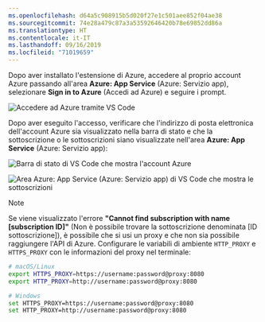 ```yaml
---
ms.openlocfilehash: d64a5c908915b5d020f27e1c501aee852f04ae38
ms.sourcegitcommit: 74e28a479c87a3a53592646420b78e69852dd86a
ms.translationtype: HT
ms.contentlocale: it-IT
ms.lasthandoff: 09/16/2019
ms.locfileid: "71019659"
---
```

Dopo aver installato l'estensione di Azure, accedere al proprio account Azure passando all'area **Azure: App Service** (Azure: Servizio app), selezionare **Sign in to Azure** (Accedi ad Azure) e seguire i prompt.

![Accedere ad Azure tramite VS Code](../media/deploy-azure/azure-sign-in.png)

Dopo aver eseguito l'accesso, verificare che l'indirizzo di posta elettronica dell'account Azure sia visualizzato nella barra di stato e che la sottoscrizione o le sottoscrizioni siano visualizzate nell'area **Azure: App Service** (Azure: Servizio app):

![Barra di stato di VS Code che mostra l'account Azure](../media/deploy-azure/azure-account-status-bar.png)

![Area Azure: App Service (Azure: Servizio app) di VS Code che mostra le sottoscrizioni](../media/deploy-azure/azure-subscription-view.png)

> [!NOTE]
> Se viene visualizzato l'errore **"Cannot find subscription with name [subscription ID]"** (Non è possibile trovare la sottoscrizione denominata [ID sottoscrizione]), è possibile che si usi un proxy e che non sia possibile raggiungere l'API di Azure. Configurare le variabili di ambiente `HTTP_PROXY` e `HTTPS_PROXY` con le informazioni del proxy nel terminale:
>
> ```sh
> # macOS/Linux
> export HTTPS_PROXY=https://username:password@proxy:8080
> export HTTP_PROXY=http://username:password@proxy:8080
>
> # Windows
> set HTTPS_PROXY=https://username:password@proxy:8080
> set HTTP_PROXY=http://username:password@proxy:8080
> ```
